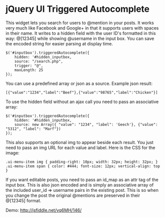 jQuery UI Triggered Autocomplete
====================

This widget lets you search for users to @mention in your posts.  It works very much like Facebook and Google+ in that it supports users with spaces in their name.  It writes to a hidden field with the user ID's formatted in this way: @[12345] while showing @username in the input box.  You can save the encoded string for easier parsing at display time.

```
$('#inputbox').triggeredAutocomplete({
	hidden: '#hidden_inputbox,
	source: "/search.php",
	trigger: "@",
	maxLength: 25
});
```

You can use a predefined array or json as a source.  Example json result:

```
[{"value":"1234","label":"Beef"},{"value":"98765","label":"Chicken"}]
```

To use the hidden field without an ajax call you need to pass an associative array:

```
$('#inputbox').triggeredAutocomplete({
	hidden: '#hidden_inputbox,
	source: new Array({ "value": "1234", "label": 'Geech'}, {"value": "5312", "label": "Marf"})
});
```

This also supports an optional img to appear beside each result.  You just need to pass an img URL for each value and label.  Here is the CSS for the image:

```
.ui-menu-item img { padding-right: 10px; width: 32px; height: 32px; }
.ui-menu-item span { color: #444; font-size: 12px; vertical-align: top }
```

If you want editable posts, you need to pass an id_map as an attr tag of the input box.  This is also json encoded and is simply an associative array of the included user_id => username pairs in the existing post. This is so when you change the post the original @mentions are preserved in their @[12345] format.

Demo: http://jsfiddle.net/vq6MH/146/
